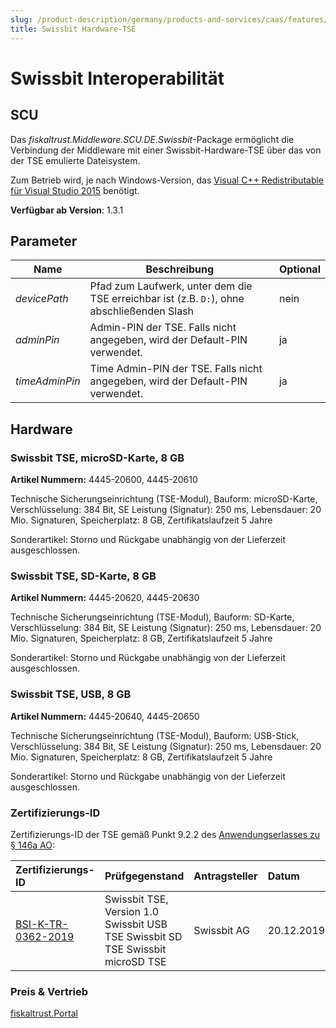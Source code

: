 ```yaml
---
slug: /product-description/germany/products-and-services/caas/features/basics/tse/swissbit
title: Swissbit Hardware-TSE
---
```


# Swissbit Interoperabilität

## SCU

Das _fiskaltrust.Middleware.SCU.DE.Swissbit_-Package ermöglicht die Verbindung der Middleware mit einer Swissbit-Hardware-TSE über das von der TSE emulierte Dateisystem.

Zum Betrieb wird, je nach Windows-Version, das [Visual C++ Redistributable für Visual Studio 2015](https://www.microsoft.com/de-at/download/details.aspx?id=48145) benötigt.

**Verfügbar ab Version**: 1.3.1

## Parameter

| Name | Beschreibung | Optional |
| ---- | ------------ |--------- |
| _devicePath_ | Pfad zum Laufwerk, unter dem die TSE erreichbar ist (z.B. `D:`), ohne abschließenden Slash | nein |
| _adminPin_ | Admin-PIN der TSE. Falls nicht angegeben, wird der Default-PIN verwendet. | ja |
| _timeAdminPin_ | Time Admin-PIN der TSE. Falls nicht angegeben, wird der Default-PIN verwendet. | ja |


## Hardware

### Swissbit TSE, microSD-Karte, 8 GB

**Artikel Nummern:** 4445-20600, 4445-20610

Technische Sicherungseinrichtung (TSE-Modul), Bauform: microSD-Karte, Verschlüsselung: 384 Bit, SE Leistung (Signatur): 250 ms, Lebensdauer: 20 Mio. Signaturen, Speicherplatz: 8 GB, Zertifikatslaufzeit 5 Jahre

Sonderartikel: Storno und Rückgabe unabhängig von der Lieferzeit ausgeschlossen.



### Swissbit TSE, SD-Karte, 8 GB

**Artikel Nummern:** 4445-20620, 4445-20630

Technische Sicherungseinrichtung (TSE-Modul), Bauform: SD-Karte, Verschlüsselung: 384 Bit, SE Leistung (Signatur): 250 ms, Lebensdauer: 20 Mio. Signaturen, Speicherplatz: 8 GB, Zertifikatslaufzeit 5 Jahre

Sonderartikel: Storno und Rückgabe unabhängig von der Lieferzeit ausgeschlossen.



### Swissbit TSE, USB, 8 GB

**Artikel Nummern:** 4445-20640, 4445-20650

Technische Sicherungseinrichtung (TSE-Modul), Bauform: USB-Stick, Verschlüsselung: 384 Bit, SE Leistung (Signatur): 250 ms, Lebensdauer: 20 Mio. Signaturen, Speicherplatz: 8 GB, Zertifikatslaufzeit 5 Jahre

Sonderartikel: Storno und Rückgabe unabhängig von der Lieferzeit ausgeschlossen.

### Zertifizierungs-ID

Zertifizierungs-ID der TSE gemäß Punkt 9.2.2 des [Anwendungserlasses zu § 146a AO](https://docs.fiskaltrust.cloud/doc/productdescription-de-doc/product-service-description/media/2019-06-17-einfuehrung-paragraf-146a-AO-anwendungserlass-zu-paragraf-146a-AO.pdf):

| Zertifizierungs-ID | Prüfgegenstand | Antragsteller | Datum |
| :----------------------------------------------------------- | :----------------------------------------------------------- | :----------------------------------------------------------- | :----------------------------------------------------------- |
| [BSI-K-TR-0362-2019](https://www.bsi.bund.de/SharedDocs/Zertifikate_TR/Technische_Sicherheitseinrichtungen/BSI-K-TR-0362-2019.html) | Swissbit TSE, Version 1.0 Swissbit USB TSE Swissbit SD TSE Swissbit microSD TSE | Swissbit AG                                                  | 20.12.2019                                                   |

### Preis & Vertrieb

[fiskaltrust.Portal](https://portal.fiskaltrust.de)

